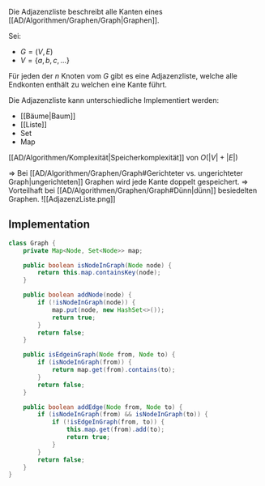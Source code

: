 Die Adjazenzliste beschreibt alle Kanten eines [[AD/Algorithmen/Graphen/Graph|Graphen]].

Sei:
- $G = (V,E)$
- $V = \{ a,b,c,\dots \}$

Für jeden der $n$ Knoten vom $G$ gibt es eine Adjazenzliste, welche alle Endkonten enthält zu welchen eine Kante führt.

Die Adjazenzliste kann unterschiedliche Implementiert werden:
- [[Bäume|Baum]]
- [[Liste]]
- Set
- Map

[[AD/Algorithmen/Komplexität|Speicherkomplexität]] von $O(|V|+|E|)$

=> Bei [[AD/Algorithmen/Graphen/Graph#Gerichteter vs. ungerichteter Graph|ungerichteten]] Graphen wird jede Kante doppelt gespeichert.
=> Vorteilhaft bei [[AD/Algorithmen/Graphen/Graph#Dünn|dünn]] besiedelten Graphen.
![[AdjazenzListe.png]]

## Implementation
```java
class Graph {
	private Map<Node, Set<Node>> map;

	public boolean isNodeInGraph(Node node) {
		return this.map.containsKey(node);
	}

	public boolean addNode(node) {
		if (!isNodeInGraph(node)) {
			map.put(node, new HashSet<>());
			return true;
		}
		return false;
	}

	public isEdgeinGraph(Node from, Node to) {
		if (isNodeInGraph(from)) {
			return map.get(from).contains(to);
		}
		return false;
	}

	public boolean addEdge(Node from, Node to) {
		if (isNodeInGraph(from) && isNodeInGraph(to)) {
			if (!isEdgeInGraph(from, to)) {
				this.map.get(from).add(to);
				return true;
			}
		}
		return false;	
	}
}
```
